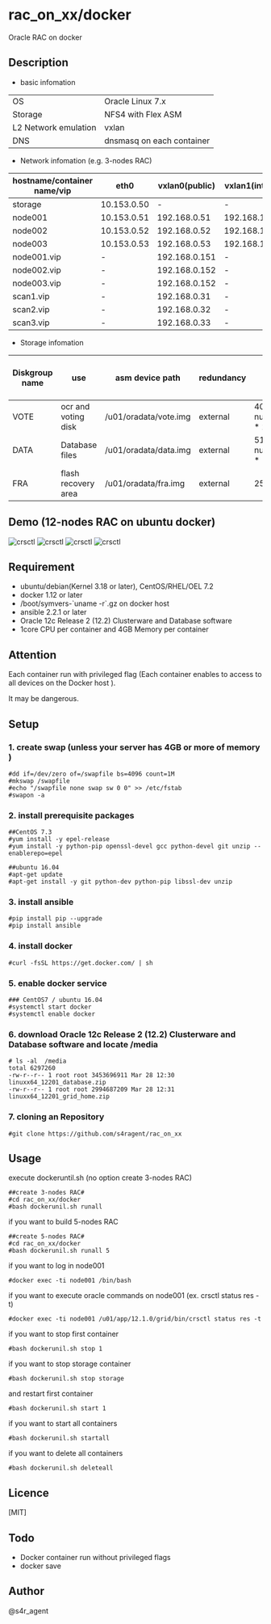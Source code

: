 rac_on_xx/docker
====

 Oracle RAC on docker

## Description
- basic infomation

|||
|-----|-----|
|OS|Oracle Linux 7.x|
|Storage|NFS4 with Flex ASM|
|L2 Network emulation|vxlan|
|DNS|dnsmasq on each container|

- Network infomation (e.g. 3-nodes RAC)

|hostname/container name/vip|eth0|vxlan0(public)|vxlan1(internal)|vxlan2(asm)|
|--------|--------|-------|-------|-------|
|storage|10.153.0.50|-|-|-|
|node001|10.153.0.51|192.168.0.51|192.168.100.51|192.168.200.51|
|node002|10.153.0.52|192.168.0.52|192.168.100.52|192.168.200.52|
|node003|10.153.0.53|192.168.0.53|192.168.100.53|192.168.200.53|
|node001.vip|-|192.168.0.151|-|-|
|node002.vip|-|192.168.0.152|-|-|
|node003.vip|-|192.168.0.152|-|-|
|scan1.vip|-|192.168.0.31|-|-|
|scan2.vip|-|192.168.0.32|-|-|
|scan3.vip|-|192.168.0.33|-|-|


- Storage infomation 

|Diskgroup name|use|asm device path|redundancy|size(MB)|size(MB)(e.g. 3-nodes RAC)|
|--------|--------|-------|-------|-------|-------|
|VOTE|ocr and voting disk|/u01/oradata/vote.img|external| 40960 + ( num_of_nodes * 2048 )|47104|
|DATA|Database files|/u01/oradata/data.img|external| 5120 + ( num_of_nodes * 1024 ) |8192|
|FRA|flash recovery area|/u01/oradata/fra.img|external|25600|25600|

## Demo (12-nodes RAC on ubuntu docker)
![crsctl](https://github.com/s4ragent/misc/blob/master/rac_on_xx/docker/docker01.png)
![crsctl](https://github.com/s4ragent/misc/blob/master/rac_on_xx/docker/docker02.png)
![crsctl](https://github.com/s4ragent/misc/blob/master/rac_on_xx/docker/docker03.png)
![crsctl](https://github.com/s4ragent/misc/blob/master/rac_on_xx/docker/docker04.png)

## Requirement
- ubuntu/debian(Kernel 3.18 or later), CentOS/RHEL/OEL 7.2
- docker 1.12 or later
- /boot/symvers-\`uname -r\`.gz on docker host
- ansible 2.2.1 or later
- Oracle 12c Release 2 (12.2) Clusterware and Database software 
- 1core CPU per container and  4GB Memory per container



## Attention
Each container run with privileged flag (Each container enables to access to all devices on the Docker host ). 

It may be dangerous.


## Setup
### 1. create swap (unless your server has 4GB or more of memory )
    #dd if=/dev/zero of=/swapfile bs=4096 count=1M
    #mkswap /swapfile
    #echo "/swapfile none swap sw 0 0" >> /etc/fstab
    #swapon -a
### 2. install prerequisite packages
    ##CentOS 7.3
    #yum install -y epel-release
    #yum install -y python-pip openssl-devel gcc python-devel git unzip --enablerepo=epel
    
    ##ubuntu 16.04 
    #apt-get update
    #apt-get install -y git python-dev python-pip libssl-dev unzip
### 3. install ansible
    #pip install pip --upgrade
    #pip install ansible    
### 4. install docker
    #curl -fsSL https://get.docker.com/ | sh
### 5. enable docker service
    ### CentOS7 / ubuntu 16.04
    #systemctl start docker 
    #systemctl enable docker
### 6. download Oracle 12c Release 2 (12.2) Clusterware and Database software and locate /media
    # ls -al  /media
    total 6297260
    -rw-r--r-- 1 root root 3453696911 Mar 28 12:30 linuxx64_12201_database.zip
    -rw-r--r-- 1 root root 2994687209 Mar 28 12:31 linuxx64_12201_grid_home.zip
### 7. cloning an Repository
    #git clone https://github.com/s4ragent/rac_on_xx

## Usage
execute dockeruntil.sh   (no option create 3-nodes RAC)

    ##create 3-nodes RAC#
    #cd rac_on_xx/docker
    #bash dockerunil.sh runall

if you want to build 5-nodes RAC

    ##create 5-nodes RAC#
    #cd rac_on_xx/docker
    #bash dockerunil.sh runall 5

if you want to log in node001

    #docker exec -ti node001 /bin/bash

if you want to execute oracle commands on node001 (ex. crsctl status res -t)

    #docker exec -ti node001 /u01/app/12.1.0/grid/bin/crsctl status res -t

if you want to stop first container

    #bash dockerunil.sh stop 1

if you want to stop storage container

    #bash dockerunil.sh stop storage

and restart first container

    #bash dockerunil.sh start 1
    
if you want to start all containers

    #bash dockerunil.sh startall

if you want to delete all containers

    #bash dockerunil.sh deleteall

## Licence
[MIT]

## Todo
- Docker container run without privileged flags
- docker save

## Author
@s4r_agent
